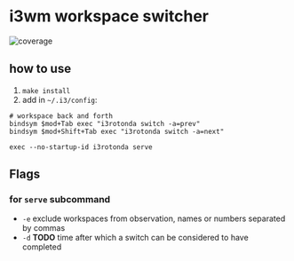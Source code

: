 # i3wm workspace switcher

![coverage](https://raw.githubusercontent.com/micronull/i3rotonda/badges/.badges/main/coverage.svg)

## how to use

1. `make install`
2. add in `~/.i3/config`:

```
# workspace back and forth
bindsym $mod+Tab exec "i3rotonda switch -a=prev"
bindsym $mod+Shift+Tab exec "i3rotonda switch -a=next"

exec --no-startup-id i3rotonda serve
```

## Flags

### for `serve` subcommand

* `-e` exclude workspaces from observation, names or numbers separated by commas
* `-d` **TODO** time after which a switch can be considered to have completed